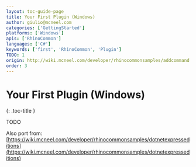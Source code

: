 ```yaml
---
layout: toc-guide-page
title: Your First Plugin (Windows)
author: giulio@mcneel.com
categories: ['GettingStarted']
platforms: ['Windows']
apis: ['RhinoCommon']
languages: ['C#']
keywords: ['first', 'RhinoCommon', 'Plugin']
TODO: 1
origin: http://wiki.mcneel.com/developer/rhinocommonsamples/addcommand
order: 3
---
```


# Your First Plugin (Windows)
{: .toc-title }

TODO

Also port from: [https://wiki.mcneel.com/developer/rhinocommonsamples/dotnetexpresseditions](https://wiki.mcneel.com/developer/rhinocommonsamples/dotnetexpresseditions)

